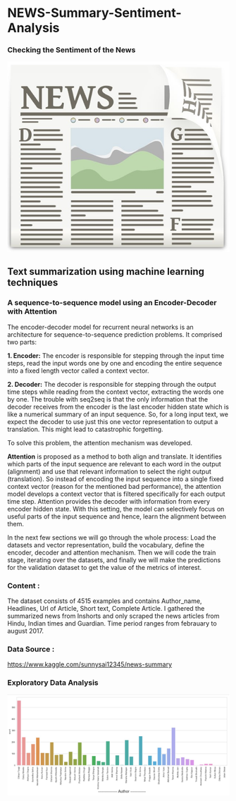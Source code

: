 # NEWS-Summary-Sentiment-Analysis
### Checking the Sentiment of the News

![](https://github.com/ShivankUdayawal/NEWS-Summary-Sentiment-Analysis/blob/main/Data%20Visualization/01.jpg)

## Text summarization using machine learning techniques
### A sequence-to-sequence model using an Encoder-Decoder with Attention
The encoder-decoder model for recurrent neural networks is an architecture for sequence-to-sequence prediction problems. It comprised two parts:

 **1. Encoder:** The encoder is responsible for stepping through the input time steps, read the input words one by one and encoding the entire sequence into a fixed length vector called a context vector.

 **2. Decoder:** The decoder is responsible for stepping through the output time steps while reading from the context vector, extracting the words one by one. The trouble with seq2seq is that the only information that the decoder receives from the encoder is the last encoder hidden state which is like a numerical summary of an input sequence. So, for a long input text, we expect the decoder to use just this one vector representation to output a translation. This might lead to catastrophic forgetting.

To solve this problem, the attention mechanism was developed.

**Attention** is proposed as a method to both align and translate. It identifies which parts of the input sequence are relevant to each word in the output (alignment) and use that relevant information to select the right output (translation). So instead of encoding the input sequence into a single fixed context vector (reason for the mentioned bad performance), the attention model develops a context vector that is filtered specifically for each output time step. Attention provides the decoder with information from every encoder hidden state. With this setting, the model can selectively focus on useful parts of the input sequence and hence, learn the alignment between them.

In the next few sections we will go through the whole process: Load the datasets and vector representation, build the vocabulary, define the encoder, decoder and attention mechanism. Then we will code the train stage, iterating over the datasets, and finally we will make the predictions for the validation dataset to get the value of the metrics of interest.

### Content :
The dataset consists of 4515 examples and contains Author_name, Headlines, Url of Article, Short text, Complete Article. I gathered the summarized news from Inshorts and only scraped the news articles from Hindu, Indian times and Guardian. Time period ranges from febrauary to august 2017.

### Data Source :
https://www.kaggle.com/sunnysai12345/news-summary

### Exploratory Data Analysis

![](https://github.com/ShivankUdayawal/NEWS-Summary-Sentiment-Analysis/blob/main/Data%20Visualization/10.jpg)
